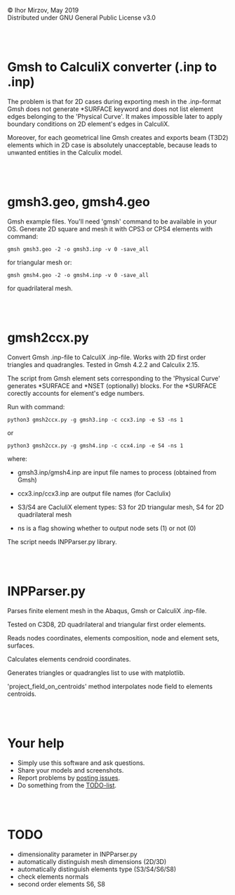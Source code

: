 © Ihor Mirzov, May 2019  
Distributed under GNU General Public License v3.0

<br/><br/>



# Gmsh to CalculiX converter (.inp to .inp)

The problem is that for 2D cases during exporting mesh in the .inp-format Gmsh does not generate *SURFACE keyword and does not list element edges belonging to the 'Physical Curve'. It makes impossible later to apply boundary conditions on 2D element's edges in CalculiX.

Moreover, for each geometrical line Gmsh creates and exports beam (T3D2) elements which in 2D case is absolutely unacceptable, because leads to unwanted entities in the Calculix model.

<br/><br/>



# gmsh3.geo, gmsh4.geo

Gmsh example files. You'll need 'gmsh' command to be available in your OS. Generate 2D square and mesh it with CPS3 or CPS4 elements with command:

    gmsh gmsh3.geo -2 -o gmsh3.inp -v 0 -save_all

for triangular mesh or:

    gmsh gmsh4.geo -2 -o gmsh4.inp -v 0 -save_all

for quadrilateral mesh.

<br/><br/>



# gmsh2ccx.py

Convert Gmsh .inp-file to CalculiX .inp-file. Works with 2D first order triangles and quadrangles. Tested in Gmsh 4.2.2 and Calculix 2.15.

The script from Gmsh element sets corresponding to the 'Physical Curve' generates *SURFACE and *NSET (optionally) blocks. For the *SURFACE corectly accounts for element's edge numbers.

Run with command:

    python3 gmsh2ccx.py -g gmsh3.inp -c ccx3.inp -e S3 -ns 1

or

    python3 gmsh2ccx.py -g gmsh4.inp -c ccx4.inp -e S4 -ns 1

where:

- gmsh3.inp/gmsh4.inp are input file names to process (obtained from Gmsh)

- ccx3.inp/ccx3.inp are output file names (for Caclulix)

- S3/S4 are CacluliX element types: S3 for 2D triangular mesh, S4 for 2D quadrilateral mesh

- ns is a flag showing whether to output node sets (1) or not (0) 

The script needs INPParser.py library.

<br/><br/>



# INPParser.py

Parses finite element mesh in the Abaqus, Gmsh or CalculiX .inp-file.

Tested on C3D8, 2D quadrilateral and triangular first order elements.

Reads nodes coordinates, elements composition, node and element sets, surfaces.

Calculates elements cendroid coordinates.

Generates triangles or quadrangles list to use with matplotlib.

'project_field_on_centroids' method interpolates node field to elements centroids.

<br/><br/>



# Your help

- Simply use this software and ask questions.
- Share your models and screenshots.
- Report problems by [posting issues](https://github.com/calculix/gmsh2ccx/issues).
- Do something from the [TODO-list](#TODO).

<br/><br/>



# TODO

- dimensionality parameter in INPParser.py
- automatically distinguish mesh dimensions (2D/3D)
- automatically distinguish elements type (S3/S4/S6/S8)
- check elements normals
- second order elements S6, S8
